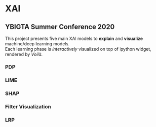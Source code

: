 # XAI
## YBIGTA Summer Conference 2020
This project presents five main XAI models to **explain** and **visualize** machine/deep learning models.  
Each learning phase is *interactively* visualized on top of ipython widget, rendered by *Voilà*.

### PDP
  

### LIME

  
### SHAP

  
### Filter Visualization

### LRP
